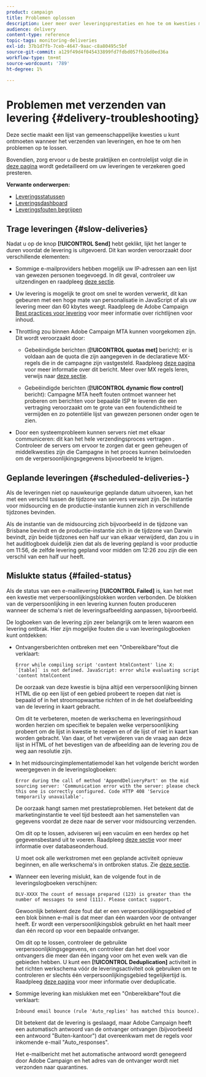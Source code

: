 ```yaml
---
product: campaign
title: Problemen oplossen
description: Leer meer over leveringsprestaties en hoe te om kwesties met betrekking tot levering controle problemen op te lossen.
audience: delivery
content-type: reference
topic-tags: monitoring-deliveries
exl-id: 37b1d7fb-7ceb-4647-9aac-c8a80495c5bf
source-git-commit: a129f49d4f045433899fd7fdbd057fb16d0ed36a
workflow-type: tm+mt
source-wordcount: '789'
ht-degree: 1%

---
```


# Problemen met verzenden van levering {#delivery-troubleshooting}

Deze sectie maakt een lijst van gemeenschappelijke kwesties u kunt ontmoeten wanneer het verzenden van leveringen, en hoe te om hen problemen op te lossen.

Bovendien, zorg ervoor u de beste praktijken en controlelijst volgt die in [deze pagina](delivery-performances.md) wordt gedetailleerd om uw leveringen te verzekeren goed presteren.

**Verwante onderwerpen:**

* [Leveringsstatussen](delivery-statuses.md)
* [Leveringsdashboard](delivery-dashboard.md)
* [Leveringsfouten begrijpen](understanding-delivery-failures.md)

## Trage leveringen {#slow-deliveries}

Nadat u op de knop **[!UICONTROL Send]** hebt geklikt, lijkt het langer te duren voordat de levering is uitgevoerd. Dit kan worden veroorzaakt door verschillende elementen:

* Sommige e-mailproviders hebben mogelijk uw IP-adressen aan een lijst van gewezen personen toegevoegd. In dit geval, controleer uw uitzendingen en raadpleeg [deze sectie](about-deliverability.md).

* Uw levering is mogelijk te groot om snel te worden verwerkt, dit kan gebeuren met een hoge mate van personalisatie in JavaScript of als uw levering meer dan 60 kbytes weegt. Raadpleeg de Adobe Campaign [Best practices voor levering](delivery-best-practices.md) voor meer informatie over richtlijnen voor inhoud.

* Throttling zou binnen Adobe Campaign MTA kunnen voorgekomen zijn. Dit wordt veroorzaakt door:

   * Gebeëindigde berichten (**[!UICONTROL quotas met]** bericht): er is voldaan aan de quota die zijn aangegeven in de declaratieve MX-regels die in de campagne zijn vastgesteld. Raadpleeg [deze pagina](deliverability-faq.md) voor meer informatie over dit bericht. Meer over MX regels leren, verwijs naar [deze sectie](../../installation/using/email-deliverability.md#about-mx-rules).

   * Gebeëindigde berichten (**[!UICONTROL dynamic flow control]** bericht): Campagne MTA heeft fouten ontmoet wanneer het proberen om berichten voor bepaalde ISP te leveren die een vertraging veroorzaakt om te grote van een foutendichtheid te vermijden en zo potentiële lijst van gewezen personen onder ogen te zien.

* Door een systeemprobleem kunnen servers niet met elkaar communiceren: dit kan het hele verzendingsproces vertragen . Controleer de servers om ervoor te zorgen dat er geen geheugen of middelkwesties zijn die Campagne in het proces kunnen beïnvloeden om de verpersoonlijkingsgegevens bijvoorbeeld te krijgen.

## Geplande leveringen {#scheduled-deliveries-}

Als de leveringen niet op nauwkeurige geplande datum uitvoeren, kan het met een verschil tussen de tijdzone van servers verwant zijn. De instantie voor midsourcing en de productie-instantie kunnen zich in verschillende tijdzones bevinden.

Als de instantie van de midsourcing zich bijvoorbeeld in de tijdzone van Brisbane bevindt en de productie-instantie zich in de tijdzone van Darwin bevindt, zijn beide tijdzones een half uur van elkaar verwijderd, dan zou u in het auditlogboek duidelijk zien dat als de levering gepland is voor productie om 11:56, de zelfde levering gepland voor midden om 12:26 zou zijn die een verschil van een half uur heeft.

## Mislukte status {#failed-status}

Als de status van een e-maillevering **[!UICONTROL Failed]** is, kan het met een kwestie met verpersoonlijkingsblokken worden verbonden. De blokken van de verpersoonlijking in een levering kunnen fouten produceren wanneer de schema&#39;s niet de leveringsafbeelding aanpassen, bijvoorbeeld.

De logboeken van de levering zijn zeer belangrijk om te leren waarom een levering ontbrak. Hier zijn mogelijke fouten die u van leveringslogboeken kunt ontdekken:

* Ontvangersberichten ontbreken met een &quot;Onbereikbare&quot;fout die verklaart:

   ```
   Error while compiling script 'content htmlContent' line X: `[table]` is not defined. JavaScript: error while evaluating script 'content htmlContent
   ```

   De oorzaak van deze kwestie is bijna altijd een verpersoonlijking binnen HTML die op een lijst of een gebied probeert te roepen dat niet is bepaald of in het stroomopwaartse richten of in de het doelafbeelding van de levering in kaart gebracht.

   Om dit te verbeteren, moeten de werkschema en leveringsinhoud worden herzien om specifiek te bepalen welke verpersoonlijking probeert om de lijst in kwestie te roepen en of de lijst of niet in kaart kan worden gebracht. Van daar, of het verwijderen van de vraag aan deze lijst in HTML of het bevestigen van de afbeelding aan de levering zou de weg aan resolutie zijn.

* In het midsourcingimplementatiemodel kan het volgende bericht worden weergegeven in de leveringslogboeken:

   ```
   Error during the call of method 'AppendDeliveryPart' on the mid sourcing server: 'Communication error with the server: please check this one is correctly configured. Code HTTP 408 'Service temporarily unavailable'.
   ```

   De oorzaak hangt samen met prestatieproblemen. Het betekent dat de marketinginstantie te veel tijd besteedt aan het samenstellen van gegevens voordat ze deze naar de server voor midsourcing verzenden.

   Om dit op te lossen, adviseren wij een vacuüm en een herdex op het gegevensbestand uit te voeren. Raadpleeg [deze sectie](../../production/using/recommendations.md) voor meer informatie over databaseonderhoud.

   U moet ook alle werkstromen met een geplande activiteit opnieuw beginnen, en alle werkschema&#39;s in ontbroken status. Zie [deze sectie](../../workflow/using/scheduler.md).

* Wanneer een levering mislukt, kan de volgende fout in de leveringslogboeken verschijnen:

   ```
   DLV-XXXX The count of message prepared (123) is greater than the number of messages to send (111). Please contact support.
   ```

   Gewoonlijk betekent deze fout dat er een verpersoonlijkingsgebied of een blok binnen e-mail is dat meer dan één waarden voor de ontvanger heeft. Er wordt een verpersoonlijkingsblok gebruikt en het haalt meer dan één record op voor een bepaalde ontvanger.

   Om dit op te lossen, controleer de gebruikte verpersoonlijkingsgegevens, en controleer dan het doel voor ontvangers die meer dan één ingang voor om het even welk van die gebieden hebben. U kunt een **[!UICONTROL Deduplication]** activiteit in het richten werkschema vóór de leveringsactiviteit ook gebruiken om te controleren er slechts één verpersoonlijkingsgebied tegelijkertijd is. Raadpleeg [deze pagina](../../workflow/using/deduplication.md) voor meer informatie over deduplicatie.

* Sommige levering kan mislukken met een &quot;Onbereikbare&quot;fout die verklaart:

   ```
   Inbound email bounce (rule 'Auto_replies' has matched this bounce).
   ```

   Dit betekent dat de levering is geslaagd, maar Adobe Campaign heeft een automatisch antwoord van de ontvanger ontvangen (bijvoorbeeld een antwoord &quot;Buiten-kantoor&quot;) dat overeenkwam met de regels voor inkomende e-mail &quot;Auto_responses&quot;.

   Het e-mailbericht met het automatische antwoord wordt genegeerd door Adobe Campaign en het adres van de ontvanger wordt niet verzonden naar quarantines.
